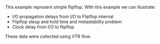 This example represent simple flipflop. With this example we can illustrate:
- I/O propagation delays from I/O to Flipflop internal
- Flipflop steup and hold time and metastability problem
- Clock delay from I/O to flipflop

These data were collected using VTR flow.